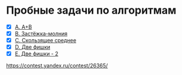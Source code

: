 # Пробные задачи по алгоритмам
- [x] <a href="./A-A-plus-B">A. A+B</a>
- [x] <a href="./B_Zip-fastener">B. Застёжка-молния</a>
- [x] <a href="./C_Moving-average">C. Скользящее среднее</a>
- [x] <a href="./D_Two-chips">D. Две фишки</a>
- [x] <a href="./E_Two-chips-2">E. Две фишки - 2</a>

https://contest.yandex.ru/contest/26365/